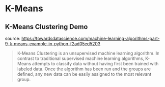 # K-Means

## K-Means Clustering Demo

source: <https://towardsdatascience.com/machine-learning-algorithms-part-9-k-means-example-in-python-f2ad05ed5203>

> K-Means Clustering is an unsupervised machine learning algorithm.
> In contrast to traditional supervised machine learning algorithms,
> K-Means attempts to classify data without having first been trained
> with labeled data. Once the algorithm has been run and the groups are
> defined, any new data can be easily assigned to the most relevant group.
